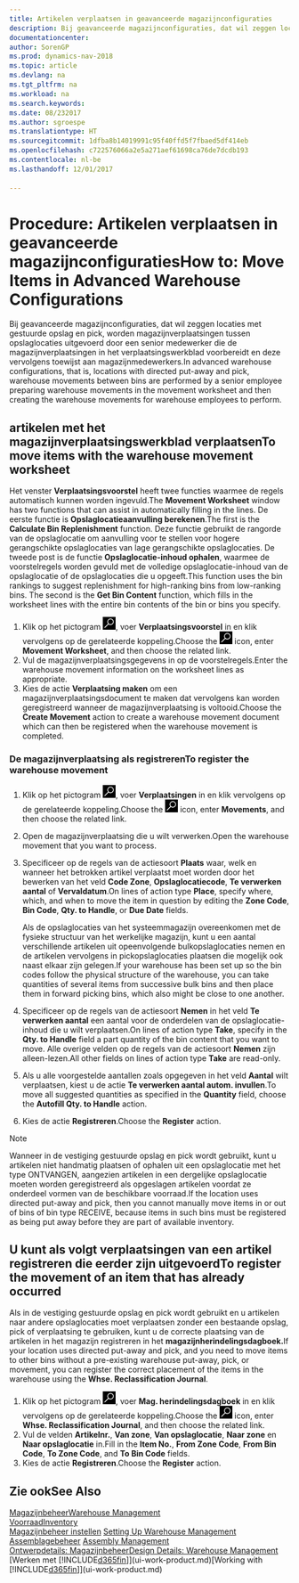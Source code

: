 ```yaml
---
title: Artikelen verplaatsen in geavanceerde magazijnconfiguraties
description: Bij geavanceerde magazijnconfiguraties, dat wil zeggen locaties met gestuurde opslag en pick, worden magazijnverplaatsingen tussen opslaglocaties door een senior medewerker uitgevoerd, die de magazijnverplaatsingen in het verplaatsingswerkblad voorbereidt en deze vervolgens toewijst aan magazijnmedewerkers.
documentationcenter: 
author: SorenGP
ms.prod: dynamics-nav-2018
ms.topic: article
ms.devlang: na
ms.tgt_pltfrm: na
ms.workload: na
ms.search.keywords: 
ms.date: 08/232017
ms.author: sgroespe
ms.translationtype: HT
ms.sourcegitcommit: 1dfba8b14019991c95f40ffd5f7fbaed5df414eb
ms.openlocfilehash: c722576066a2e5a271aef61698ca76de7dcdb193
ms.contentlocale: nl-be
ms.lasthandoff: 12/01/2017

---
```

# <a name="how-to-move-items-in-advanced-warehouse-configurations"></a><span data-ttu-id="57487-103">Procedure: Artikelen verplaatsen in geavanceerde magazijnconfiguraties</span><span class="sxs-lookup"><span data-stu-id="57487-103">How to: Move Items in Advanced Warehouse Configurations</span></span>
<span data-ttu-id="57487-104">Bij geavanceerde magazijnconfiguraties, dat wil zeggen locaties met gestuurde opslag en pick, worden magazijnverplaatsingen tussen opslaglocaties uitgevoerd door een senior medewerker die de magazijnverplaatsingen in het verplaatsingswerkblad voorbereidt en deze vervolgens toewijst aan magazijnmedewerkers.</span><span class="sxs-lookup"><span data-stu-id="57487-104">In advanced warehouse configurations, that is, locations with directed put-away and pick, warehouse movements between bins are performed by a senior employee preparing warehouse movements in the movement worksheet and then creating the warehouse movements for warehouse employees to perform.</span></span>  

## <a name="to-move-items-with-the-warehouse-movement-worksheet"></a><span data-ttu-id="57487-105">artikelen met het magazijnverplaatsingswerkblad verplaatsen</span><span class="sxs-lookup"><span data-stu-id="57487-105">To move items with the warehouse movement worksheet</span></span>
<span data-ttu-id="57487-106">Het venster **Verplaatsingsvoorstel** heeft twee functies waarmee de regels automatisch kunnen worden ingevuld.</span><span class="sxs-lookup"><span data-stu-id="57487-106">The **Movement Worksheet** window has two functions that can assist in automatically filling in the lines.</span></span> <span data-ttu-id="57487-107">De eerste functie is **Opslaglocatieaanvulling berekenen**.</span><span class="sxs-lookup"><span data-stu-id="57487-107">The first is the **Calculate Bin Replenishment** function.</span></span> <span data-ttu-id="57487-108">Deze functie gebruikt de rangorde van de opslaglocatie om aanvulling voor te stellen voor hogere gerangschikte opslaglocaties van lage gerangschikte opslaglocaties. De tweede post is de functie **Opslaglocatie-inhoud ophalen**, waarmee de voorstelregels worden gevuld met de volledige opslaglocatie-inhoud van de opslaglocatie of de opslaglocaties die u opgeeft.</span><span class="sxs-lookup"><span data-stu-id="57487-108">This function uses the bin rankings to suggest replenishment for high-ranking bins from low-ranking bins. The second is the **Get Bin Content** function, which fills in the worksheet lines with the entire bin contents of the bin or bins you specify.</span></span>

1.  <span data-ttu-id="57487-109">Klik op het pictogram ![Zoeken naar pagina of rapport](media/ui-search/search_small.png "pictogram Zoeken naar pagina of rapport"), voer **Verplaatsingsvoorstel** in en klik vervolgens op de gerelateerde koppeling.</span><span class="sxs-lookup"><span data-stu-id="57487-109">Choose the ![Search for Page or Report](media/ui-search/search_small.png "Search for Page or Report icon") icon, enter **Movement Worksheet**, and then choose the related link.</span></span>  
2.  <span data-ttu-id="57487-110">Vul de magazijnverplaatsingsgegevens in op de voorstelregels.</span><span class="sxs-lookup"><span data-stu-id="57487-110">Enter the warehouse movement information on the worksheet lines as appropriate.</span></span>  
3. <span data-ttu-id="57487-111">Kies de actie **Verplaatsing maken** om een magazijnverplaatsingsdocument te maken dat vervolgens kan worden geregistreerd wanneer de magazijnverplaatsing is voltooid.</span><span class="sxs-lookup"><span data-stu-id="57487-111">Choose the **Create Movement** action to create a warehouse movement document which can then be registered when the warehouse movement is completed.</span></span>  

### <a name="to-register-the-warehouse-movement"></a><span data-ttu-id="57487-112">De magazijnverplaatsing als registreren</span><span class="sxs-lookup"><span data-stu-id="57487-112">To register the warehouse movement</span></span>  
1.  <span data-ttu-id="57487-113">Klik op het pictogram ![Zoeken naar pagina of rapport](media/ui-search/search_small.png "pictogram Zoeken naar pagina of rapport"), voer **Verplaatsingen** in en klik vervolgens op de gerelateerde koppeling.</span><span class="sxs-lookup"><span data-stu-id="57487-113">Choose the ![Search for Page or Report](media/ui-search/search_small.png "Search for Page or Report icon") icon, enter **Movements**, and then choose the related link.</span></span>  
2.  <span data-ttu-id="57487-114">Open de magazijnverplaatsing die u wilt verwerken.</span><span class="sxs-lookup"><span data-stu-id="57487-114">Open the warehouse movement that you want to process.</span></span>  
3.  <span data-ttu-id="57487-115">Specificeer op de regels van de actiesoort **Plaats** waar, welk en wanneer het betrokken artikel verplaatst moet worden door het bewerken van het veld **Code Zone**, **Opslaglocatiecode**, **Te verwerken aantal** of **Vervaldatum**.</span><span class="sxs-lookup"><span data-stu-id="57487-115">On lines of action type **Place**, specify where, which, and when to move the item in question by editing the **Zone Code**, **Bin Code**, **Qty. to Handle**, or **Due Date** fields.</span></span>  

    <span data-ttu-id="57487-116">Als de opslaglocaties van het systeemmagazijn overeenkomen met de fysieke structuur van het werkelijke magazijn, kunt u een aantal verschillende artikelen uit opeenvolgende bulkopslaglocaties nemen en de artikelen vervolgens in pickopslaglocaties plaatsen die mogelijk ook naast elkaar zijn gelegen.</span><span class="sxs-lookup"><span data-stu-id="57487-116">If your warehouse has been set up so the bin codes follow the physical structure of the warehouse, you can take quantities of several items from successive bulk bins and then place them in forward picking bins, which also might be close to one another.</span></span>  
4.  <span data-ttu-id="57487-117">Specificeer op de regels van de actiesoort **Nemen** in het veld **Te verwerken aantal** een aantal voor de onderdelen van de opslaglocatie-inhoud die u wilt verplaatsen.</span><span class="sxs-lookup"><span data-stu-id="57487-117">On lines of action type **Take**, specify in the **Qty. to Handle** field a part quantity of the bin content that you want to move.</span></span> <span data-ttu-id="57487-118">Alle overige velden op de regels van de actiesoort **Nemen** zijn alleen-lezen.</span><span class="sxs-lookup"><span data-stu-id="57487-118">All other fields on lines of action type **Take** are read-only.</span></span>  
5.  <span data-ttu-id="57487-119">Als u alle voorgestelde aantallen zoals opgegeven in het veld **Aantal** wilt verplaatsen, kiest u de actie **Te verwerken aantal autom. invullen**.</span><span class="sxs-lookup"><span data-stu-id="57487-119">To move all suggested quantities as specified in the **Quantity** field, choose the **Autofill Qty. to Handle** action.</span></span>  
6. <span data-ttu-id="57487-120">Kies de actie **Registreren**.</span><span class="sxs-lookup"><span data-stu-id="57487-120">Choose the **Register** action.</span></span>  

> [!NOTE]  
>  <span data-ttu-id="57487-121">Wanneer in de vestiging gestuurde opslag en pick wordt gebruikt, kunt u artikelen niet handmatig plaatsen of ophalen uit een opslaglocatie met het type ONTVANGEN, aangezien artikelen in een dergelijke opslaglocatie moeten worden geregistreerd als opgeslagen artikelen voordat ze onderdeel vormen van de beschikbare voorraad.</span><span class="sxs-lookup"><span data-stu-id="57487-121">If the location uses directed put-away and pick, then you cannot manually move items in or out of bins of bin type RECEIVE, because items in such bins must be registered as being put away before they are part of available inventory.</span></span>

## <a name="to-register-the-movement-of-an-item-that-has-already-occurred"></a><span data-ttu-id="57487-122">U kunt als volgt verplaatsingen van een artikel registreren die eerder zijn uitgevoerd</span><span class="sxs-lookup"><span data-stu-id="57487-122">To register the movement of an item that has already occurred</span></span>  
<span data-ttu-id="57487-123">Als in de vestiging gestuurde opslag en pick wordt gebruikt en u artikelen naar andere opslaglocaties moet verplaatsen zonder een bestaande opslag, pick of verplaatsing te gebruiken, kunt u de correcte plaatsing van de artikelen in het magazijn registreren in het **magazijnherindelingsdagboek.**</span><span class="sxs-lookup"><span data-stu-id="57487-123">If your location uses directed put-away and pick, and you need to move items to other bins without a pre-existing warehouse put-away, pick, or movement, you can register the correct placement of the items in the warehouse using the **Whse. Reclassification Journal**.</span></span>

1.  <span data-ttu-id="57487-124">Klik op het pictogram ![Zoeken naar pagina of rapport](media/ui-search/search_small.png "pictogram Zoeken naar pagina of rapport"), voer **Mag. herindelingsdagboek** in en klik vervolgens op de gerelateerde koppeling.</span><span class="sxs-lookup"><span data-stu-id="57487-124">Choose the ![Search for Page or Report](media/ui-search/search_small.png "Search for Page or Report icon") icon, enter **Whse. Reclassification Journal**, and then choose the related link.</span></span>  
2.  <span data-ttu-id="57487-125">Vul de velden **Artikelnr.**, **Van zone**, **Van opslaglocatie**, **Naar zone** en **Naar opslaglocatie** in.</span><span class="sxs-lookup"><span data-stu-id="57487-125">Fill in the **Item No.**, **From Zone Code**, **From Bin Code**, **To Zone Code**, and **To Bin Code** fields.</span></span>  
3.  <span data-ttu-id="57487-126">Kies de actie **Registreren**.</span><span class="sxs-lookup"><span data-stu-id="57487-126">Choose the **Register** action.</span></span>  

## <a name="see-also"></a><span data-ttu-id="57487-127">Zie ook</span><span class="sxs-lookup"><span data-stu-id="57487-127">See Also</span></span>  
[<span data-ttu-id="57487-128">Magazijnbeheer</span><span class="sxs-lookup"><span data-stu-id="57487-128">Warehouse Management</span></span>](warehouse-manage-warehouse.md)  
[<span data-ttu-id="57487-129">Voorraad</span><span class="sxs-lookup"><span data-stu-id="57487-129">Inventory</span></span>](inventory-manage-inventory.md)  
<span data-ttu-id="57487-130">[Magazijnbeheer instellen](warehouse-setup-warehouse.md)   </span><span class="sxs-lookup"><span data-stu-id="57487-130">[Setting Up Warehouse Management](warehouse-setup-warehouse.md)   </span></span>  
<span data-ttu-id="57487-131">[Assemblagebeheer](assembly-assemble-items.md)  </span><span class="sxs-lookup"><span data-stu-id="57487-131">[Assembly Management](assembly-assemble-items.md)  </span></span>  
[<span data-ttu-id="57487-132">Ontwerpdetails: Magazijnbeheer</span><span class="sxs-lookup"><span data-stu-id="57487-132">Design Details: Warehouse Management</span></span>](design-details-warehouse-management.md)  
<span data-ttu-id="57487-133">[Werken met [!INCLUDE[d365fin](includes/d365fin_md.md)]](ui-work-product.md)</span><span class="sxs-lookup"><span data-stu-id="57487-133">[Working with [!INCLUDE[d365fin](includes/d365fin_md.md)]](ui-work-product.md)</span></span>


